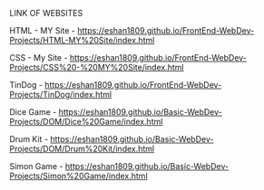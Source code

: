 LINK OF WEBSITES

HTML - MY Site   -  https://eshan1809.github.io/FrontEnd-WebDev-Projects/HTML-MY%20Site/index.html


CSS - My Site    -  https://eshan1809.github.io/FrontEnd-WebDev-Projects/CSS%20-%20MY%20Site/index.html


TinDog           -  https://eshan1809.github.io/FrontEnd-WebDev-Projects/TinDog/index.html


Dice Game        -  https://eshan1809.github.io/Basic-WebDev-Projects/DOM/Dice%20Game/index.html


Drum Kit         -  https://eshan1809.github.io/Basic-WebDev-Projects/DOM/Drum%20Kit/index.html


Simon Game       -  https://eshan1809.github.io/Basic-WebDev-Projects/Simon%20Game/index.html

